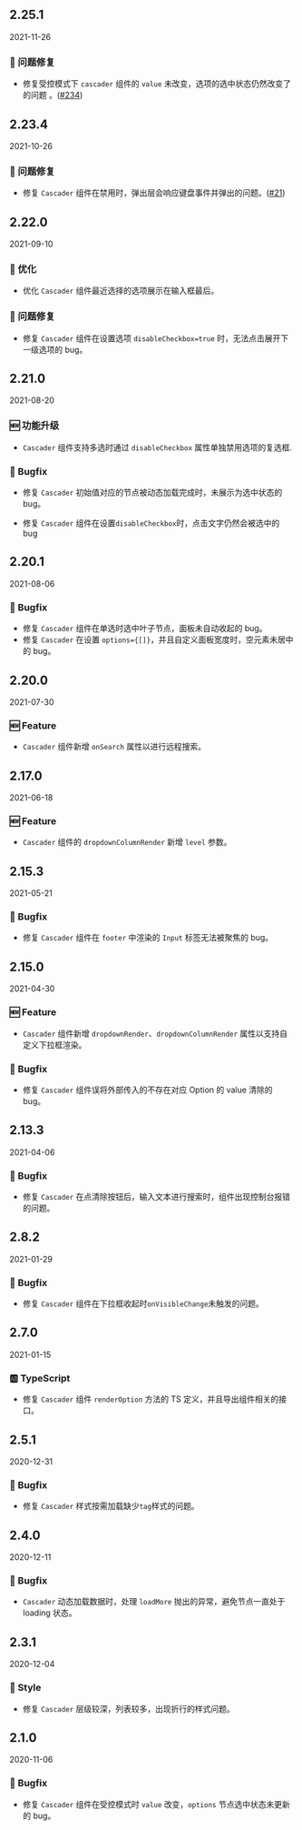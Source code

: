 ## 2.25.1

2021-11-26

### 🐛 问题修复

- 修复受控模式下 `cascader` 组件的 `value` 未改变，选项的选中状态仍然改变了的问题 。([#234](https://github.com/arco-design/arco-design/pull/234))

## 2.23.4

2021-10-26

### 🐛 问题修复

- 修复 `Cascader` 组件在禁用时，弹出层会响应键盘事件并弹出的问题。([#21](https://github.com/arco-design/arco-design/pull/21))

## 2.22.0

2021-09-10

### 💎 优化

- 优化 `Cascader` 组件最近选择的选项展示在输入框最后。

### 🐛 问题修复

- 修复 `Cascader` 组件在设置选项 `disableCheckbox=true` 时，无法点击展开下一级选项的 bug。

## 2.21.0

2021-08-20

### 🆕 功能升级

- `Cascader` 组件支持多选时通过 `disableCheckbox` 属性单独禁用选项的复选框.

### 🐛 Bugfix

- 修复 `Cascader` 初始值对应的节点被动态加载完成时，未展示为选中状态的 bug。

- 修复 `Cascader` 组件在设置`disableCheckbox`时，点击文字仍然会被选中的 bug

## 2.20.1

2021-08-06

### 🐛 Bugfix

- 修复 `Cascader` 组件在单选时选中叶子节点，面板未自动收起的 bug。
- 修复 `Cascader` 在设置 `options={[]}`，并且自定义面板宽度时，空元素未居中的 bug。

## 2.20.0

2021-07-30

### 🆕 Feature

- `Cascader` 组件新增 `onSearch` 属性以进行远程搜索。

## 2.17.0

2021-06-18

### 🆕 Feature

- `Cascader` 组件的 `dropdownColumnRender` 新增 `level` 参数。



## 2.15.3

2021-05-21

### 🐛 Bugfix

- 修复 `Cascader` 组件在 `footer` 中渲染的 `Input` 标签无法被聚焦的 bug。



## 2.15.0

2021-04-30

### 🆕 Feature

- `Cascader` 组件新增 `dropdownRender`、`dropdownColumnRender` 属性以支持自定义下拉框渲染。

### 🐛 Bugfix

- 修复 `Cascader` 组件误将外部传入的不存在对应 Option 的 value 清除的 bug。

## 2.13.3

2021-04-06

### 🐛 Bugfix

- 修复 `Cascader` 在点清除按钮后，输入文本进行搜索时，组件出现控制台报错的问题。



## 2.8.2

2021-01-29

### 🐛 Bugfix

- 修复 `Cascader` 组件在下拉框收起时`onVisibleChange`未触发的问题。

## 2.7.0

2021-01-15

### 🆎 TypeScript

- 修复 `Cascader` 组件 `renderOption` 方法的 TS 定义，并且导出组件相关的接口。



## 2.5.1

2020-12-31

### 🐛 Bugfix

- 修复 `Cascader` 样式按需加载缺少`tag`样式的问题。

## 2.4.0

2020-12-11

### 🐛 Bugfix

- `Cascader` 动态加载数据时，处理 `loadMore` 抛出的异常，避免节点一直处于 loading 状态。

## 2.3.1

2020-12-04

### 💅 Style

- 修复 `Cascader` 层级较深，列表较多，出现折行的样式问题。



## 2.1.0

2020-11-06

### 🐛 Bugfix

- 修复 `Cascader` 组件在受控模式时 `value` 改变，`options` 节点选中状态未更新的 bug。

